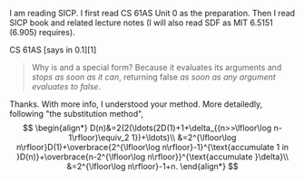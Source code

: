I am reading SICP. I first read CS 61AS Unit 0 as the preparation. Then I read SICP book and related lecture notes (I will also read SDF as MIT 6.5151 (6.905) requires).

CS 61AS [says in 0.1][1]
> Why is and a special form? Because it evaluates its arguments and *stops as soon as it can*, returning false *as soon as any argument evaluates to false*.

Thanks. With more info, I understood your method. More detailedly, following "the substitution method", 
$$
\begin{align*}
  D(n)&=2(2(\ldots(2D(1)+1+\delta_{(n>>\lfloor\log n-1\rfloor)\equiv_2 1})+\ldots)\\
      &=2^{\lfloor\log n\rfloor}D(1)+\overbrace{2^{\lfloor\log n\rfloor}-1}^{\text{accumulate 1 in }D(n)}+\overbrace{n-2^{\lfloor\log n\rfloor}}^{\text{accumulate }\delta}\\
      &=2^{\lfloor\log n\rfloor}-1+n.
\end{align*}
$$